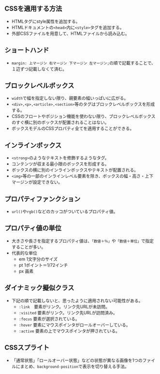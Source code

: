 ## CSSを適用する方法
- HTMLタグにstyle属性を追加する。
- HTMLドキュメントの`<head>`内に`<style>`タグを追加する。
- 外部CSSファイルを用意して、HTMLファイルから読み込む。

## ショートハンド
- `margin: 上マージン 右マージン 下マージン 左マージン;`の順で記載することで、１辺ずつ記載しなくて済む。

## ブロックレベルボックス
- `width`で幅を指定しない限り、親要素の幅いっぱいに広がる。
- `<div>,<p>,<article>,<section>`等のタグはブロックレベルボックスを形成する。
- CSSのフロートやポジション機能を使わない限り、ブロックレベルボックスのすぐ横に別のボックスが配置されることはない。
- ボックスモデルのCSSプロパティ全てを適用することができる。

## インラインボックス
- `<strong>`のようなテキストを修飾するようなタグ。
- コンテンツが収まる最小限のボックスを形成する。
- ボックスの横に別のインラインボックスやテキストが配置される。
- `<img>`等の一部のインラインレベル要素を除き、ボックスの幅・高さ・上下マージンが設定できない。 

## プロパティファンクション
- `url()`や`rgb()`などのカッコがついているプロパティ値。

## プロパティ値の単位
- 大きさや長さを指定するプロパティ値は、`「数値＋％」`や`「数値＋単位」`で指定することが多い。
- 代表的な単位
    - em 1文字分のサイズ
    - pt 1ポイント＝1/72インチ
    - px 画素

## ダイナミック擬似クラス
- 下記の順で記載しないと、思ったように適用されない可能性がある。
    - `:link`　要素がリンク。リンク先URLが未訪問。
    - `:visited` 要素がリンク。リンク先URLが訪問済み。
    - `:focus` 要素が選択されている。
    - `:hover` 要素にマウスポインタがロールオーバーしている。
    - `:active` 要素の上でマウスポインタが押されている。

## CSSスプライト
- 「通常状態」「ロールオーバー状態」などの状態が異なる画像を1つのファイルにまとめ、`background-position`で表示を切り替える手法。



